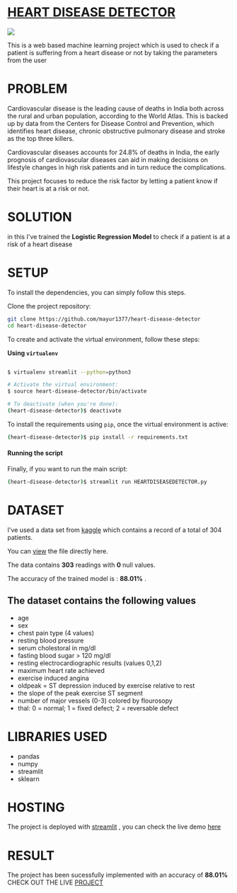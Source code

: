 # [HEART DISEASE DETECTOR](https://heart-disease-detector.streamlitapp.com/)
![](https://i.ibb.co/pXbcDzH/image.png)
<!-- ![](https://i.ibb.co/Hgs9LNM/Untitled-design.png) -->


This is a web based machine learning project which is used to check if a patient is suffering from a heart disease or not by taking the parameters from the user

# PROBLEM
Cardiovascular disease is the leading cause of deaths in India both across the rural and urban population, according to the World Atlas. This is backed up by data from the Centers for Disease Control and Prevention, which identifies heart disease, chronic obstructive pulmonary disease and stroke as the top three killers.

Cardiovascular diseases accounts for 24.8% of deaths in India, the early prognosis of cardiovascular diseases can aid in making decisions on lifestyle changes in high risk patients and in turn reduce the complications.

This project focuses to reduce the risk factor by letting a patient know if their heart is at a risk or not.

# SOLUTION

in this I've trained the **Logistic Regression Model** to check if a patient is at a risk of a heart disease


# SETUP

To install the dependencies, you can simply follow this steps.

Clone the project repository:
```bash
git clone https://github.com/mayur1377/heart-disease-detector
cd heart-disease-detector
```

To create and activate the virtual environment, follow these steps:



**Using `virtualenv`**

```bash

$ virtualenv streamlit --python=python3

# Activate the virtual environment:
$ source heart-disease-detector/bin/activate

# To deactivate (when you're done):
(heart-disease-detector)$ deactivate
```

To install the requirements using `pip`, once the virtual environment is active:
```bash
(heart-disease-detector)$ pip install -r requirements.txt
```

#### Running the script

Finally, if you want to run the main script:
```bash
(heart-disease-detector)$ streamlit run HEARTDISEASEDETECTOR.py
```

# DATASET
I've used a data set from [kaggle](https://www.kaggle.com/datasets/rashikrahmanpritom/heart-attack-analysis-prediction-dataset) which contains a record of a total of 304 patients.

You can [view](https://www.kaggle.com/datasets/rashikrahmanpritom/heart-attack-analysis-prediction-dataset) the file directly here.
 
 The data contains **303** readings with **0** null values.
 
 The accuracy of the trained model is : **88.01%** .
 
## The dataset contains the following values
- age
- sex
- chest pain type (4 values)
- resting blood pressure
- serum cholestoral in mg/dl
- fasting blood sugar > 120 mg/dl
- resting electrocardiographic results (values 0,1,2)
- maximum heart rate achieved
- exercise induced angina
- oldpeak = ST depression induced by exercise relative to rest
- the slope of the peak exercise ST segment
- number of major vessels (0-3) colored by flourosopy
- thal: 0 = normal; 1 = fixed defect; 2 = reversable defect


#  LIBRARIES USED
- pandas
- numpy
- streamlit
- sklearn

# HOSTING
The project is deployed with [streamlit](https://streamlit.io/) , you can check the live demo [here](https://heart-disease-detector.streamlitapp.com/)

# RESULT
The project has been sucessfully implemented with an accuracy of  **88.01%**
CHECK OUT THE LIVE [PROJECT](https://heart-disease-detector.streamlitapp.com/)
